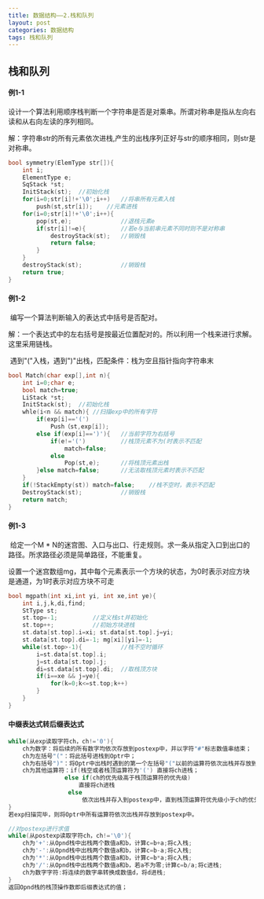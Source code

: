 ```yaml
---
title: 数据结构——2.栈和队列
layout: post
categories: 数据结构
tags: 栈和队列
---
```

## 栈和队列

#### 例1-1

​	设计一个算法利用顺序栈判断一个字符串是否是对乘串。所谓对称串是指从左向右读和从右向左读的序列相同。

解：字符串str的所有元素依次进栈,产生的出栈序列正好与str的顺序相同，则str是对称串。

```c++
bool symmetry(ElemType str[]){
    int i;
   	ElementType e;
    SqStack *st;
    InitStack(st);	//初始化栈
    for(i=0;str[i]!+'\0';i++)	//将串所有元素入栈
        push(st,str[i]);	//元素进栈
    for(i=0;str[i]!+'\0';i++){
        pop(st,e);				//退栈元素e
        if(str[i]!=e){			//若e与当前串元素不同时则不是对称串
            destroyStack(st);	//销毁栈
            return false;
        }
    }
    destroyStack(st);			//销毁栈
    return true;
}
```

#### 例1-2

​	编写一个算法判断输入的表达式中括号是否配对。

解：一个表达式中的左右括号是按最近位置配对的。所以利用一个栈来进行求解。这里采用链栈。

​	遇到"("入栈，遇到")"出栈，匹配条件：栈为空且指针指向字符串末

```c++
bool Match(char exp[],int n){
    int i=0;char e;
    bool match=true;
    LiStack *st;
    InitStack(st);	//初始化栈
    whle(i<n && match){	//扫描exp中的所有字符
        if(exp[i]=='(')
            Push（st,exp[i]);
        else if(exp[i]==')'){	//当前字符为右括号
            if(e!='(')			//栈顶元素不为(时表示不匹配
                match=false;
            else
                Pop(st,e);		//将栈顶元素出栈
        }else match=false;		//无法取栈顶元素时表示不匹配
    }
    if(!StackEmpty(st)) match=false;	//栈不空时，表示不匹配
    DestroyStack(st);			//销毁栈
    return match;
}
```

#### 例1-3

​	给定一个M * N的迷宫图、入口与出口、行走规则。求一条从指定入口到出口的路径。所求路径必须是简单路径，不能重复。

​	设置一个迷宫数组mg，其中每个元素表示一个方块的状态，为0时表示对应方块是通道，为1时表示对应方块不可走

```c++
bool mgpath(int xi,int yi, int xe,int ye){
    int i,j,k,di,find;
    StType st;
    st.top=-1;			//定义栈st并初始化
    st.top++;			//初始方块进栈
    st.data[st.top].i=xi; st.data[st.top].j=yi;
    st.data[st.top].di=-1; mg[xi][yi]=-1;
    while(st.top>-1){			//栈不空时循环
        i=st.data[st.top].i;
        j=st.data[st.top].j;
        di=st.data[st.top].di;	//取栈顶方块
        if(i==xe && j=ye){
            for(k=0;k<=st.top;k++)
        }
    }
}
```

#### 中缀表达式转后缀表达式

```c++
while(从exp读取字符ch，ch!='0'){
    ch为数字：将后续的所有数字均依次存放到postexp中，并以字符"#"标志数值串结束；
    ch为左括号"("：将此括号进栈到Optr中；
    ch为右括号")"：将Optr中出栈时遇到的第一个左括号"("以前的运算符依次出栈并存放到postexp中，然后将左括号"("出栈;
    ch为其他运算符：if(栈空或者栈顶运算符为'(') 直接将ch进栈；
        		else if(ch的优先级高于栈顶运算符的优先级)
                    直接将ch进栈
                 else 
                     依次出栈并存入到postexp中，直到栈顶运算符优先级小于ch的优先级，然后将ch出栈；
}
若exp扫描完毕，则将Optr中所有运算符依次出栈并存放到postexp中。

//对postexp进行求值
while(从postexp读取字符ch，ch!='\0'){
	ch为'+':从Opnd栈中出栈两个数值a和b，计算c=b+a;将c入栈;
	ch为'-':从Opnd栈中出栈两个数值a和b，计算c=b-a;将c入栈;
	ch为'*':从Opnd栈中出栈两个数值a和b，计算c=b*a;将c入栈;
	ch为'/':从Opnd栈中出栈两个数值a和b，若a不为零;计算c=b/a;将c进栈;
	ch为数字字符:将连续的数字串转换成数值d，将d进栈;
}
返回Opnd栈的栈顶操作数即后缀表达式的值；
```